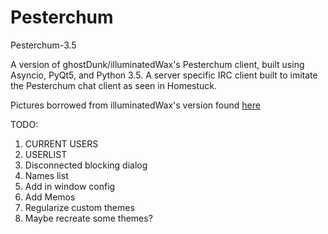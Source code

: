 # Pesterchum
Pesterchum-3.5

A version of ghostDunk/illuminatedWax's Pesterchum client, built using Asyncio, PyQt5, and Python 3.5.
A server specific IRC client built to imitate the Pesterchum chat client as seen in Homestuck.

Pictures borrowed from illuminatedWax's version found [here](https://github.com/illuminatedwax/pesterchum)



TODO:
1. CURRENT USERS
2. USERLIST
3. Disconnected blocking dialog
4. Names list
5. Add in window config
6. Add Memos
7. Regularize custom themes
8. Maybe recreate some themes?


